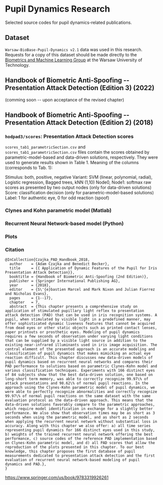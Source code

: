 # Pupil Dynamics Research

Selected source codes for pupil dynamics-related publications.

## Dataset

`Warsaw-BioBase-Pupil-Dynamics v2.1` data was used in this research. Requests for a copy of this dataset should be made directly to the [Biometrics and Machine Learning Group](http://zbum.ia.pw.edu.pl/EN/node/46) at the Warsaw University of Technology.

## Handbook of Biometric Anti-Spoofing -- Presentation Attack Detection (Edition 3) (2022)

(comming soon -- upon acceptance of the revised chapter)

## Handbook of Biometric Anti-Spoofing -- Presentation Attack Detection (Edition 2) (2018)

### `hodpad3/scores`: Presentation Attack Detection scores

`scores_tab1_parametricSection.csv` and `scores_tab1_parametricSection.csv` files contain the scores obtained by parametric-model-based and data-driven solutions, respectively. They were used to generate results shown in Table 1.
Meaning of the columns (corresponds to Tab. 1):

Stimulus: both, positive, negative
Variant: SVM (linear, polynomial, radial), Logistic regression, Bagged trees, kNN (1,10)
Node0, Node1: softmax raw scores as presented by two output nodes (only for data-driven solutions)
Score: classification decision (only for parametric-model-based solutions)
Label: 1 for authentic eye, 0 for odd reaction (spoof)

### Clynes and Kohn parametric model (Matlab)

### Recurrent Neural Network-based model (Python)

### Plots

### Citation

```
@InCollection{Czajka_PAD_Handbook_2018,
  author    = {Adam Czajka and Benedict Becker},
  title     = {{ Application of Dynamic Features of the Pupil for Iris Presentation Attack Detection}},
  booktitle = {Handbook of Biometric Anti-Spoofing (2nd Edition)},
  publisher = {Springer International Publishing AG},
  year      = {2018},
  editor    = {S\'{e}bastien Marcel and Mark Nixon and Julian Fierrez and Nicholas Evans},
  pages     = {1--17},
  chapter   = 7,
  abstract  = {This chapter presents a comprehensive study on application of stimulated pupillary light reflex to presentation attack detection (PAD) that can be used in iris recognition systems. A pupil, when stimulated by visible light in a predefined manner, may offer sophisticated dynamic liveness features that cannot be acquired from dead eyes or other static objects such as printed contact lenses, paper printouts or prosthetic eyes. Modeling of pupil dynamics requires a few seconds of observation under varying light conditions that can be supplied by a visible light source in addition to the existing near-infrared illuminants used in iris image acquisition. The central element of the presented approach is an accurate modeling and classification of pupil dynamics that makes mimicking an actual eye reaction difficult. This chapter discusses new data-driven models of pupil dynamics based on recurrent neural networks and compares their PAD performance to solutions based on parametric Clynes-Kohn model and various classification techniques. Experiments with 166 distinct eyes of 84 subjects show that the best data-driven solution, one based on long-short term memory, was able to correctly recognize 99.97\% of attack presentations and 98.62\% of normal pupil reactions. In the approach using the Clynes-Kohn parametric model of pupil dynamics, we were able to perfectly recognize abnormalities and correctly recognize 99.97\% of normal pupil reactions on the same dataset with the same evaluation protocol as the data-driven approach. This means that the data-driven solutions favorably compare to the parametric approaches, which require model identification in exchange for a slightly better performance. We also show that observation times may be as short as 3 seconds when using the parametric model, and as short as 2 seconds when applying the recurrent neural network without substantial loss in accuracy. Along with this chapter we also offer: a) all time series representing pupil dynamics for 166 distinct eyes used in this study, b) weights of the trained recurrent neural network offering the best performance, c) source codes of the reference PAD implementation based on Clynes-Kohn parametric model, and d) all PAD scores that allow the reproduction of the plots presented in this chapter. To our best knowledge, this chapter proposes the first database of pupil measurements dedicated to presentation attack detection and the first evaluation of recurrent neural network-based modeling of pupil dynamics and PAD.},
}
```
https://www.springer.com/us/book/9783319926261 
